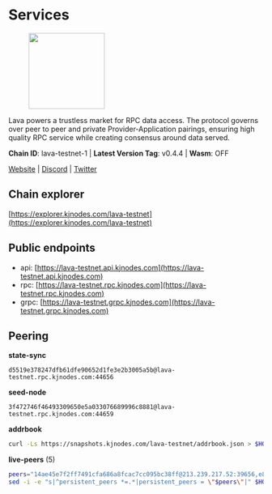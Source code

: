 # Services

<figure><img src="https://raw.githubusercontent.com/kj89/testnet_manuals/main/pingpub/logos/lava.png" width="150" alt=""><figcaption></figcaption></figure>

Lava powers a trustless market for RPC data access. The protocol  governs over peer to peer and private Provider-Application pairings,  ensuring high quality RPC service while creating consensus around data served.

**Chain ID**: lava-testnet-1 | **Latest Version Tag**: v0.4.4 | **Wasm**: OFF

[Website](https://lavanet.xyz) | [Discord](https://discord.com/invite/Tbk5NxTCdA) | [Twitter](https://twitter.com/lavanetxyz)


## Chain explorer
[https://explorer.kjnodes.com/lava-testnet](https://explorer.kjnodes.com/lava-testnet)

## Public endpoints

* api: [https://lava-testnet.api.kjnodes.com](https://lava-testnet.api.kjnodes.com)
* rpc: [https://lava-testnet.rpc.kjnodes.com](https://lava-testnet.rpc.kjnodes.com)
* grpc: [https://lava-testnet.grpc.kjnodes.com](https://lava-testnet.grpc.kjnodes.com)

## Peering

**state-sync**

```text
d5519e378247dfb61dfe90652d1fe3e2b3005a5b@lava-testnet.rpc.kjnodes.com:44656
```

**seed-node**

```text
3f472746f46493309650e5a033076689996c8881@lava-testnet.rpc.kjnodes.com:44659
```

**addrbook**
```bash
curl -Ls https://snapshots.kjnodes.com/lava-testnet/addrbook.json > $HOME/.lava/config/addrbook.json
```

**live-peers** (5)
```bash
peers="14ae45e7f2ff7491cfa686a8fcac7cc095bc38ff@213.239.217.52:39656,e83c0fdeb2b0e258bb559d657d0907b63635127a@159.69.149.85:26656,1dc8db6b9b800deded531bfb56ce12defbc98c74@173.249.46.50:26656,e61d0d5eb484e778d842da903cc49dd74a802a57@5.180.151.155:26656,ce67e9671e7212695a0a7ba27fb0c723ea6ccff0@35.225.146.131:26656"
sed -i -e "s|^persistent_peers *=.*|persistent_peers = \"$peers\"|" $HOME/.lava/config/config.toml
```
